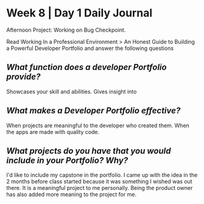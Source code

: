 # Week 8 | Day 1 Daily Journal

Afternoon Project: Working on Bug Checkpoint.

Read Working In a Professional Environment > An Honest Guide to Building a Powerful Developer Portfolio and answer the following questions

## *What function does a developer Portfolio provide?*
Showcases your skill and abilities. Gives insight into 

## *What makes a Developer Portfolio effective?*
When projects are meaningful to the developer who created them. When the apps are made with quality code.

## *What projects do you have that you would include in your Portfolio? Why?*
I'd like to include my capstone in the portfolio. I came up with the idea in the 2 months before class started because it was something I wished was out there. It is a meaningful project to me personally. Being the product owner has also added more meaning to the project for me.





